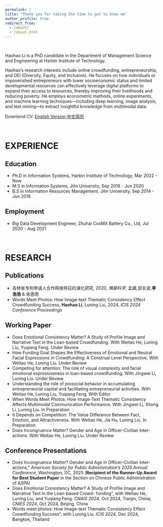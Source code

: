 ```yaml
---
permalink: /
title: "Thank you for taking the time to get to know me"
author_profile: true
redirect_from: 
  - /about/
  - /about.html
---
```


<br> 

Haohao Li is a PhD candidate in the Department of Management Science and Engineering at Harbin Institute of Technology.

Haohao’s research interests include online crowdfunding, entrepreneurship, and DEI (Diversity, Equity, and Inclusion). He focuses on how individuals or impoverished entrepreneurs with lower socioeconomic status and limited developmental resources can effectively leverage digital platforms to expand their access to resources, thereby improving their livelihoods and reducing poverty. He employs econometric methods, online experiments, and machine learning techniques—including deep learning, image analysis, and text mining—to extract insightful knowledge from multimodal data.

Downlond CV: [English Version](https://image-hosting-walton.oss-cn-beijing.aliyuncs.com/file/LHH-en.pdf),[中文简历](https://image-hosting-walton.oss-cn-beijing.aliyuncs.com/file/LHH-cn.pdf)

<br> 

EXPERIENCE
======

Education
------
- Ph.D in Information Systems, Harbin Institute of Technology, Mar 2022 - Now
- M.S in Information Systems, Jilin University, Sep 2018 - Jun 2020
- B.S in Information Resources Management, Jilin University, Sep 2014 - Jun 2018

Employment
------
- Big Data Development Engineer, Zhuhai CosMX Battery Co., Ltd, Jul 2020 - Aug 2021

<br> 

RESEARCH
======

Publications
------
- 吉林省专利申请人合作网络特征的演化研究, 2020, _情报科学_, 孟婧,邱长波,**李浩浩** & 宋思雨
- Words Meet Photos: How Image-text Thematic Consistency Effect Crowdfunding Success, **Haohao Li**, Luning Liu, 2024, _ICIS 2024 Conference Proceedings_

Working Paper
------
- Does Emotional Consistency Matter?  A Study of Profile Image and Narrative Text in the Loan-based Crowdfunding. With Weitao He, Luning Liu, Yuqiang Feng. Under Review
- How Funding Goal Shapes the Effectiveness of Emotional and Neutral Facial Expressions in Crowdfunding: A Construal Level Perspective. With Weitao He, Luning Liu. Under Review
- Competing for attention: The role of visual complexity and facial emotional expressiveness in loan-based crowdfunding. With Jingwei Li, Luning Liu. Under Review
- Understanding the role of prosocial behavior in accumulating entrepreneurial capital and facilitating entrepreneurial activities. With Weitao He, Luning Liu, Yuqiang Feng. With Editor
- When Words Meet Photos: How Image-Text Thematic Consistency Affects Multimodal Communication Performance. With Jingwei Li, Xitong Li, Luning Liu. In Preparation
- It Depends on Competition: The Value Difference Between Fact, Emotion, and Attractiveness. With Weitao He, Jia Hu, Luning Liu. In Preparation
- Does Incongruence Matter? Gender and Age in Officer-Civilian Inter-actions. With Weitao He, Luning Liu. Under Review

Conference Presentations
------
- Does Incongruence Matter? Gender and Age in Officer-Civilian Inter-actions,” _American Society for Public Administration’s 2025 Annual Conference_, Washington, DC, 2025 (**Recipient of the Runner-Up Award for Best Student Paper** in the Section on Chinese Public Administration of ASPA)
- Does Emotional Consistency Matter? A Study of Profile Image and Narrative Text in the Loan-based Crowd- funding”, with Weitao He, Luning Liu, and Yuqiang Feng. _CNAIS 2024_, Oct 2024, Tianjin, China; _CNIES 2024_, Oct 2024, Beijing, China
- Words meet photos:  How Image-text Thematic Consistency Effect Crowdfunding Success”, with Luning Liu. _ICIS 2024_, Dec 2024, Bangkok, Thailand

